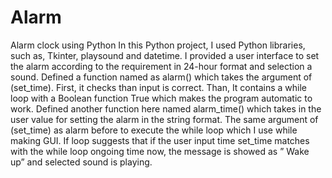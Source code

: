 # Alarm
Alarm clock using Python
In this Python project, I used  Python libraries, such as, Tkinter, playsound and datetime. I provided a user interface to set the alarm according to the requirement in 24-hour format and selection a sound.
Defined a function named as alarm() which takes the argument of (set_time). First, it checks than input is correct. Than, It contains a while loop with a Boolean function True which makes the program automatic to work.
Defined another function here named alarm_time() which takes in the user value for setting the alarm in the string format. The same argument of (set_time) as alarm before to execute the while loop which I use while making GUI.
If loop suggests that if the user input time set_time matches with the while loop ongoing time now, the message is showed as ” Wake up” and selected sound is playing.
